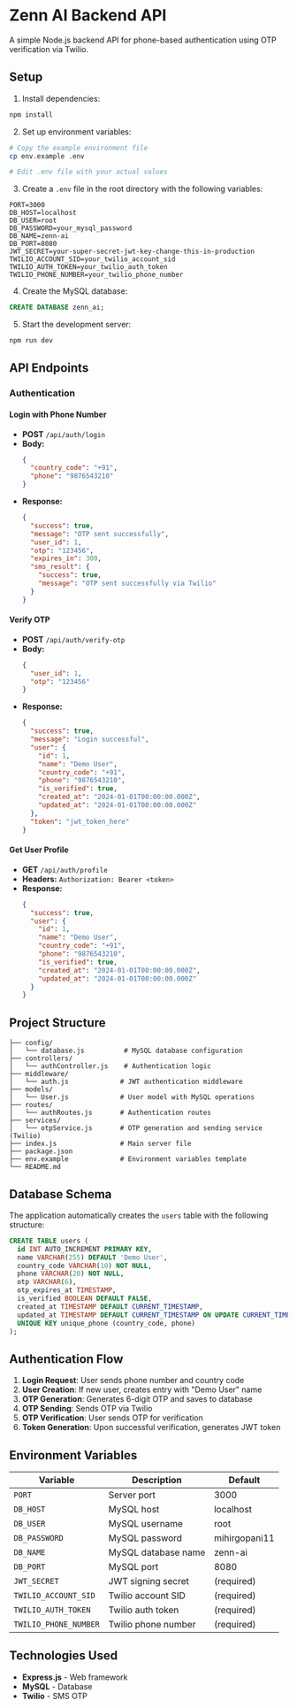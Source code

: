 # Zenn AI Backend API

A simple Node.js backend API for phone-based authentication using OTP verification via Twilio.

## Setup

1. Install dependencies:
```bash
npm install
```

2. Set up environment variables:
```bash
# Copy the example environment file
cp env.example .env

# Edit .env file with your actual values
```

3. Create a `.env` file in the root directory with the following variables:
```
PORT=3000
DB_HOST=localhost
DB_USER=root
DB_PASSWORD=your_mysql_password
DB_NAME=zenn-ai
DB_PORT=8080
JWT_SECRET=your-super-secret-jwt-key-change-this-in-production
TWILIO_ACCOUNT_SID=your_twilio_account_sid
TWILIO_AUTH_TOKEN=your_twilio_auth_token
TWILIO_PHONE_NUMBER=your_twilio_phone_number
```

4. Create the MySQL database:
```sql
CREATE DATABASE zenn_ai;
```

5. Start the development server:
```bash
npm run dev
```

## API Endpoints

### Authentication

#### Login with Phone Number
- **POST** `/api/auth/login`
- **Body:**
  ```json
  {
    "country_code": "+91",
    "phone": "9876543210"
  }
  ```
- **Response:**
  ```json
  {
    "success": true,
    "message": "OTP sent successfully",
    "user_id": 1,
    "otp": "123456",
    "expires_in": 300,
    "sms_result": {
      "success": true,
      "message": "OTP sent successfully via Twilio"
    }
  }
  ```

#### Verify OTP
- **POST** `/api/auth/verify-otp`
- **Body:**
  ```json
  {
    "user_id": 1,
    "otp": "123456"
  }
  ```
- **Response:**
  ```json
  {
    "success": true,
    "message": "Login successful",
    "user": {
      "id": 1,
      "name": "Demo User",
      "country_code": "+91",
      "phone": "9876543210",
      "is_verified": true,
      "created_at": "2024-01-01T00:00:00.000Z",
      "updated_at": "2024-01-01T00:00:00.000Z"
    },
    "token": "jwt_token_here"
  }
  ```

#### Get User Profile
- **GET** `/api/auth/profile`
- **Headers:** `Authorization: Bearer <token>`
- **Response:**
  ```json
  {
    "success": true,
    "user": {
      "id": 1,
      "name": "Demo User",
      "country_code": "+91",
      "phone": "9876543210",
      "is_verified": true,
      "created_at": "2024-01-01T00:00:00.000Z",
      "updated_at": "2024-01-01T00:00:00.000Z"
    }
  }
  ```

## Project Structure

```
├── config/
│   └── database.js          # MySQL database configuration
├── controllers/
│   └── authController.js    # Authentication logic
├── middleware/
│   └── auth.js             # JWT authentication middleware
├── models/
│   └── User.js             # User model with MySQL operations
├── routes/
│   └── authRoutes.js       # Authentication routes
├── services/
│   └── otpService.js       # OTP generation and sending service (Twilio)
├── index.js                # Main server file
├── package.json
├── env.example             # Environment variables template
└── README.md
```

## Database Schema

The application automatically creates the `users` table with the following structure:

```sql
CREATE TABLE users (
  id INT AUTO_INCREMENT PRIMARY KEY,
  name VARCHAR(255) DEFAULT 'Demo User',
  country_code VARCHAR(10) NOT NULL,
  phone VARCHAR(20) NOT NULL,
  otp VARCHAR(6),
  otp_expires_at TIMESTAMP,
  is_verified BOOLEAN DEFAULT FALSE,
  created_at TIMESTAMP DEFAULT CURRENT_TIMESTAMP,
  updated_at TIMESTAMP DEFAULT CURRENT_TIMESTAMP ON UPDATE CURRENT_TIMESTAMP,
  UNIQUE KEY unique_phone (country_code, phone)
);
```

## Authentication Flow

1. **Login Request**: User sends phone number and country code
2. **User Creation**: If new user, creates entry with "Demo User" name
3. **OTP Generation**: Generates 6-digit OTP and saves to database
4. **OTP Sending**: Sends OTP via Twilio
5. **OTP Verification**: User sends OTP for verification
6. **Token Generation**: Upon successful verification, generates JWT token

## Environment Variables

| Variable | Description | Default |
|----------|-------------|---------|
| `PORT` | Server port | 3000 |
| `DB_HOST` | MySQL host | localhost |
| `DB_USER` | MySQL username | root |
| `DB_PASSWORD` | MySQL password | mihirgopani11 |
| `DB_NAME` | MySQL database name | zenn-ai |
| `DB_PORT` | MySQL port | 8080 |
| `JWT_SECRET` | JWT signing secret | (required) |
| `TWILIO_ACCOUNT_SID` | Twilio account SID | (required) |
| `TWILIO_AUTH_TOKEN` | Twilio auth token | (required) |
| `TWILIO_PHONE_NUMBER` | Twilio phone number | (required) |

## Technologies Used

- **Express.js** - Web framework
- **MySQL** - Database
- **Twilio** - SMS OTP 